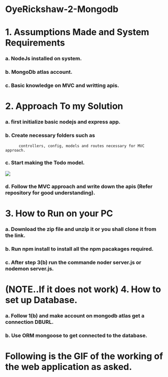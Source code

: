 # OyeRickshaw-2-Mongodb

# 1.  Assumptions Made and System Requirements
 
 ###  a. NodeJs installed on system.
 ###  b. MongoDb atlas account.
 ###  c. Basic knowledge on MVC and writting apis.
 
 
 # 2. Approach To my Solution 
 
 ###  a. first initialize basic nodejs and express app.
 ###  b. Create necessary folders such as
          controllers, config, models and routes necessary for MVC approach.
 ###  c. Start making the Todo model.
 
<img src ="https://user-images.githubusercontent.com/42107838/102281211-87053400-3f54-11eb-8351-ce8d865e1640.png">

 ###  d. Follow the MVC approach and write down the apis (Refer repository for good understanding).

# 3.  How to Run on your PC

###   a. Download the zip file and unzip it or you shall clone it from the link.
###   b. Run npm install to install all the npm pacakages required.
###   c. After step 3(b) run the commande noder server.js or nodemon server.js.

# (NOTE..If it does not work) 4.  How to set up Database.

###   a. Follow 1(b) and make account on mongodb atlas get a connection DBURL.
###   b. Use ORM mongoose to get connected to the database.

# Following is the GIF of the working of the web application as asked.
 
